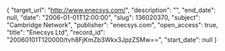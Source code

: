 {
  "target_url": "http://www.enecsys.com/", 
  "description": "", 
  "end_date": null, 
  "date": "2006-01-01T12:00:00", 
  "slug": 136020370, 
  "subject": "Cambridge Network", 
  "publisher": "enecsys.com", 
  "open_access": true, 
  "title": "Enecsys Ltd", 
  "record_id": "20060101T120000/tvh8FjKmZb3Wkx3JpzZSMw==", 
  "start_date": null
}

